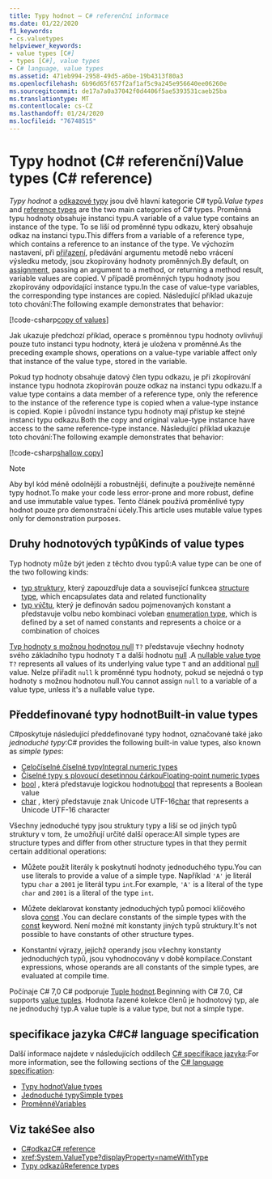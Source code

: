 ```yaml
---
title: Typy hodnot – C# referenční informace
ms.date: 01/22/2020
f1_keywords:
- cs.valuetypes
helpviewer_keywords:
- value types [C#]
- types [C#], value types
- C# language, value types
ms.assetid: 471eb994-2958-49d5-a6be-19b4313f80a3
ms.openlocfilehash: 6b96d65f657f2af1af5c9a245e956640ee06260e
ms.sourcegitcommit: de17a7a0a37042f0d4406f5ae5393531caeb25ba
ms.translationtype: MT
ms.contentlocale: cs-CZ
ms.lasthandoff: 01/24/2020
ms.locfileid: "76748515"
---
```

# <a name="value-types-c-reference"></a><span data-ttu-id="99f13-102">Typy hodnot (C# referenční)</span><span class="sxs-lookup"><span data-stu-id="99f13-102">Value types (C# reference)</span></span>

<span data-ttu-id="99f13-103">*Typy hodnot* a [odkazové typy](../keywords/reference-types.md) jsou dvě hlavní kategorie C# typů.</span><span class="sxs-lookup"><span data-stu-id="99f13-103">*Value types* and [reference types](../keywords/reference-types.md) are the two main categories of C# types.</span></span> <span data-ttu-id="99f13-104">Proměnná typu hodnoty obsahuje instanci typu.</span><span class="sxs-lookup"><span data-stu-id="99f13-104">A variable of a value type contains an instance of the type.</span></span> <span data-ttu-id="99f13-105">To se liší od proměnné typu odkazu, který obsahuje odkaz na instanci typu.</span><span class="sxs-lookup"><span data-stu-id="99f13-105">This differs from a variable of a reference type, which contains a reference to an instance of the type.</span></span> <span data-ttu-id="99f13-106">Ve výchozím nastavení, při [přiřazení](../operators/assignment-operator.md), předávání argumentu metodě nebo vrácení výsledku metody, jsou zkopírovány hodnoty proměnných.</span><span class="sxs-lookup"><span data-stu-id="99f13-106">By default, on [assignment](../operators/assignment-operator.md), passing an argument to a method, or returning a method result, variable values are copied.</span></span> <span data-ttu-id="99f13-107">V případě proměnných typu hodnoty jsou zkopírovány odpovídající instance typu.</span><span class="sxs-lookup"><span data-stu-id="99f13-107">In the case of value-type variables, the corresponding type instances are copied.</span></span> <span data-ttu-id="99f13-108">Následující příklad ukazuje toto chování:</span><span class="sxs-lookup"><span data-stu-id="99f13-108">The following example demonstrates that behavior:</span></span>

[!code-csharp[copy of values](~/samples/csharp/language-reference/builtin-types/ValueTypes.cs#ValueTypeCopied)]

<span data-ttu-id="99f13-109">Jak ukazuje předchozí příklad, operace s proměnnou typu hodnoty ovlivňují pouze tuto instanci typu hodnoty, která je uložena v proměnné.</span><span class="sxs-lookup"><span data-stu-id="99f13-109">As the preceding example shows, operations on a value-type variable affect only that instance of the value type, stored in the variable.</span></span>

<span data-ttu-id="99f13-110">Pokud typ hodnoty obsahuje datový člen typu odkazu, je při zkopírování instance typu hodnota zkopírován pouze odkaz na instanci typu odkazu.</span><span class="sxs-lookup"><span data-stu-id="99f13-110">If a value type contains a data member of a reference type, only the reference to the instance of the reference type is copied when a value-type instance is copied.</span></span> <span data-ttu-id="99f13-111">Kopie i původní instance typu hodnoty mají přístup ke stejné instanci typu odkazu.</span><span class="sxs-lookup"><span data-stu-id="99f13-111">Both the copy and original value-type instance have access to the same reference-type instance.</span></span> <span data-ttu-id="99f13-112">Následující příklad ukazuje toto chování:</span><span class="sxs-lookup"><span data-stu-id="99f13-112">The following example demonstrates that behavior:</span></span>

[!code-csharp[shallow copy](~/samples/csharp/language-reference/builtin-types/ValueTypes.cs#ShallowCopy)]

> [!NOTE]
> <span data-ttu-id="99f13-113">Aby byl kód méně odolnější a robustnější, definujte a používejte neměnné typy hodnot.</span><span class="sxs-lookup"><span data-stu-id="99f13-113">To make your code less error-prone and more robust, define and use immutable value types.</span></span> <span data-ttu-id="99f13-114">Tento článek používá proměnlivé typy hodnot pouze pro demonstrační účely.</span><span class="sxs-lookup"><span data-stu-id="99f13-114">This article uses mutable value types only for demonstration purposes.</span></span>

## <a name="kinds-of-value-types"></a><span data-ttu-id="99f13-115">Druhy hodnotových typů</span><span class="sxs-lookup"><span data-stu-id="99f13-115">Kinds of value types</span></span>

<span data-ttu-id="99f13-116">Typ hodnoty může být jeden z těchto dvou typů:</span><span class="sxs-lookup"><span data-stu-id="99f13-116">A value type can be one of the two following kinds:</span></span>

- <span data-ttu-id="99f13-117">[typ struktury](../keywords/struct.md), který zapouzdřuje data a související funkce</span><span class="sxs-lookup"><span data-stu-id="99f13-117">a [structure type](../keywords/struct.md), which encapsulates data and related functionality</span></span>
- <span data-ttu-id="99f13-118">[typ výčtu](enum.md), který je definován sadou pojmenovaných konstant a představuje volbu nebo kombinaci voleb</span><span class="sxs-lookup"><span data-stu-id="99f13-118">an [enumeration type](enum.md), which is defined by a set of named constants and represents a choice or a combination of choices</span></span>

<span data-ttu-id="99f13-119">[Typ hodnoty s možnou hodnotou null](nullable-value-types.md) `T?` představuje všechny hodnoty svého základního typu hodnoty `T` a další hodnotu [null](../keywords/null.md) .</span><span class="sxs-lookup"><span data-stu-id="99f13-119">A [nullable value type](nullable-value-types.md) `T?` represents all values of its underlying value type `T` and an additional [null](../keywords/null.md) value.</span></span> <span data-ttu-id="99f13-120">Nelze přiřadit `null` k proměnné typu hodnoty, pokud se nejedná o typ hodnoty s možnou hodnotou null.</span><span class="sxs-lookup"><span data-stu-id="99f13-120">You cannot assign `null` to a variable of a value type, unless it's a nullable value type.</span></span>

## <a name="built-in-value-types"></a><span data-ttu-id="99f13-121">Předdefinované typy hodnot</span><span class="sxs-lookup"><span data-stu-id="99f13-121">Built-in value types</span></span>

<span data-ttu-id="99f13-122">C#poskytuje následující předdefinované typy hodnot, označované také jako *jednoduché typy*:</span><span class="sxs-lookup"><span data-stu-id="99f13-122">C# provides the following built-in value types, also known as *simple types*:</span></span>

- [<span data-ttu-id="99f13-123">Celočíselné číselné typy</span><span class="sxs-lookup"><span data-stu-id="99f13-123">Integral numeric types</span></span>](integral-numeric-types.md)
- [<span data-ttu-id="99f13-124">Číselné typy s plovoucí desetinnou čárkou</span><span class="sxs-lookup"><span data-stu-id="99f13-124">Floating-point numeric types</span></span>](floating-point-numeric-types.md)
- <span data-ttu-id="99f13-125">[bool](bool.md) , která představuje logickou hodnotu</span><span class="sxs-lookup"><span data-stu-id="99f13-125">[bool](bool.md) that represents a Boolean value</span></span>
- <span data-ttu-id="99f13-126">[char](char.md) , který představuje znak Unicode UTF-16</span><span class="sxs-lookup"><span data-stu-id="99f13-126">[char](char.md) that represents a Unicode UTF-16 character</span></span>

<span data-ttu-id="99f13-127">Všechny jednoduché typy jsou struktury typy a liší se od jiných typů struktury v tom, že umožňují určité další operace:</span><span class="sxs-lookup"><span data-stu-id="99f13-127">All simple types are structure types and differ from other structure types in that they permit certain additional operations:</span></span>

- <span data-ttu-id="99f13-128">Můžete použít literály k poskytnutí hodnoty jednoduchého typu.</span><span class="sxs-lookup"><span data-stu-id="99f13-128">You can use literals to provide a value of a simple type.</span></span> <span data-ttu-id="99f13-129">Například `'A'` je literál typu `char` a `2001` je literál typu `int`.</span><span class="sxs-lookup"><span data-stu-id="99f13-129">For example, `'A'` is a literal of the type `char` and `2001` is a literal of the type `int`.</span></span>

- <span data-ttu-id="99f13-130">Můžete deklarovat konstanty jednoduchých typů pomocí klíčového slova [const](../keywords/const.md) .</span><span class="sxs-lookup"><span data-stu-id="99f13-130">You can declare constants of the simple types with the [const](../keywords/const.md) keyword.</span></span> <span data-ttu-id="99f13-131">Není možné mít konstanty jiných typů struktury.</span><span class="sxs-lookup"><span data-stu-id="99f13-131">It's not possible to have constants of other structure types.</span></span>

- <span data-ttu-id="99f13-132">Konstantní výrazy, jejichž operandy jsou všechny konstanty jednoduchých typů, jsou vyhodnocovány v době kompilace.</span><span class="sxs-lookup"><span data-stu-id="99f13-132">Constant expressions, whose operands are all constants of the simple types, are evaluated at compile time.</span></span>

<span data-ttu-id="99f13-133">Počínaje C# 7,0 C# podporuje [Tuple hodnot](../../tuples.md).</span><span class="sxs-lookup"><span data-stu-id="99f13-133">Beginning with C# 7.0, C# supports [value tuples](../../tuples.md).</span></span> <span data-ttu-id="99f13-134">Hodnota řazené kolekce členů je hodnotový typ, ale ne jednoduchý typ.</span><span class="sxs-lookup"><span data-stu-id="99f13-134">A value tuple is a value type, but not a simple type.</span></span>

## <a name="c-language-specification"></a><span data-ttu-id="99f13-135">specifikace jazyka C#</span><span class="sxs-lookup"><span data-stu-id="99f13-135">C# language specification</span></span>

<span data-ttu-id="99f13-136">Další informace najdete v následujících oddílech [ C# specifikace jazyka](~/_csharplang/spec/introduction.md):</span><span class="sxs-lookup"><span data-stu-id="99f13-136">For more information, see the following sections of the [C# language specification](~/_csharplang/spec/introduction.md):</span></span>

- [<span data-ttu-id="99f13-137">Typy hodnot</span><span class="sxs-lookup"><span data-stu-id="99f13-137">Value types</span></span>](~/_csharplang/spec/types.md#value-types)
- [<span data-ttu-id="99f13-138">Jednoduché typy</span><span class="sxs-lookup"><span data-stu-id="99f13-138">Simple types</span></span>](~/_csharplang/spec/types.md#simple-types)
- [<span data-ttu-id="99f13-139">Proměnné</span><span class="sxs-lookup"><span data-stu-id="99f13-139">Variables</span></span>](~/_csharplang/spec/variables.md)

## <a name="see-also"></a><span data-ttu-id="99f13-140">Viz také</span><span class="sxs-lookup"><span data-stu-id="99f13-140">See also</span></span>

- [<span data-ttu-id="99f13-141">C#odkaz</span><span class="sxs-lookup"><span data-stu-id="99f13-141">C# reference</span></span>](../index.md)
- <xref:System.ValueType?displayProperty=nameWithType>
- [<span data-ttu-id="99f13-142">Typy odkazů</span><span class="sxs-lookup"><span data-stu-id="99f13-142">Reference types</span></span>](../keywords/reference-types.md)
